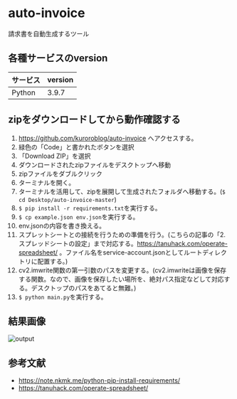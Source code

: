 # auto-invoice
請求書を自動生成するツール

## 各種サービスのversion

| サービス | version |
| ------------- | ------------- |
| Python  | 3.9.7  |

## zipをダウンロードしてから動作確認する

1. https://github.com/kuroroblog/auto-invoice へアクセスする。
2. 緑色の「Code」と書かれたボタンを選択
3. 「Download ZIP」を選択
4. ダウンロードされたzipファイルをデスクトップへ移動
5. zipファイルをダブルクリック
6. ターミナルを開く。
7. ターミナルを活用して、zipを展開して生成されたフォルダへ移動する。(`$ cd Desktop/auto-invoice-master`)
8. `$ pip install -r requirements.txt`を実行する。
9. `$ cp example.json env.json`を実行する。
10. env.jsonの内容を書き換える。
11. スプレットシートとの接続を行うための準備を行う。(こちらの記事の「2. スプレッドシートの設定」まで対応する。https://tanuhack.com/operate-spreadsheet/ 。ファイル名をservice-account.jsonとしてルートディレクトリに配置する。)
12. cv2.imwrite関数の第一引数のパスを変更する。(cv2.imwriteは画像を保存する関数。なので、画像を保存したい場所を、絶対パス指定などして対応する。デスクトップのパスをあてると無難。)
13. `$ python main.py`を実行する。

## 結果画像
![output](https://user-images.githubusercontent.com/23373288/147421147-cb55c79f-30f7-428b-bb49-05e4c0575acc.jpg)

## 参考文献
- https://note.nkmk.me/python-pip-install-requirements/
- https://tanuhack.com/operate-spreadsheet/
